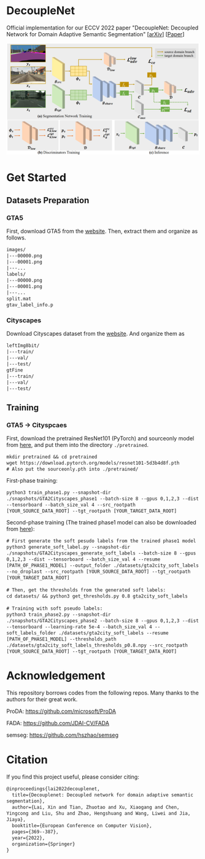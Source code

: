 # DecoupleNet
Official implementation for our ECCV 2022 paper "DecoupleNet: Decoupled Network for Domain Adaptive Semantic Segmentation" [[arXiv](https://arxiv.org/pdf/2207.09988.pdf)] [[Paper](https://www.ecva.net/papers/eccv_2022/papers_ECCV/papers/136930362.pdf)]

<div align="center">
  <img src="figs/fig.png"/>
</div>

# Get Started

## Datasets Preparation

### GTA5
First, download GTA5 from the [website](https://download.visinf.tu-darmstadt.de/data/from_games/). Then, extract them and organize as follows.
```
images/
|---00000.png
|---00001.png
|---...
labels/
|---00000.png
|---00001.png
|---...
split.mat
gtav_label_info.p
```

### Cityscapes

Download Cityscapes dataset from the [website](https://www.cityscapes-dataset.com/). And organize them as 
```
leftImg8bit/
|---train/
|---val/
|---test/
gtFine
|---train/
|---val/
|---test/
```

## Training

### GTA5 -> Cityspcaes
First, download the pretrained ResNet101 (PyTorch) and sourceonly model from [here](https://mycuhk-my.sharepoint.com/:u:/g/personal/1155154502_link_cuhk_edu_hk/EVowKrywcUVJhK0tbO_ebxQBv83FCISbGW_2fTeCWiFvGA), and put them into the directory `./pretrained`.
```
mkdir pretrained && cd pretrained
wget https://download.pytorch.org/models/resnet101-5d3b4d8f.pth
# Also put the sourceonly.pth into ./pretrained/
```

First-phase training:
```
python3 train_phase1.py --snapshot-dir ./snapshots/GTA2Cityscapes_phase1 --batch-size 8 --gpus 0,1,2,3 --dist --tensorboard --batch_size_val 4 --src_rootpath [YOUR_SOURCE_DATA_ROOT] --tgt_rootpath [YOUR_TARGET_DATA_ROOT]
```

Second-phase training (The trained phase1 model can also be downloaded from [here](https://mycuhk-my.sharepoint.com/:f:/g/personal/1155154502_link_cuhk_edu_hk/EmhCkQ_lJ1FLr9Dj2QopYHkB4gyXPOC2BUzjmw4jGq6FSQ?e=m8XPfC)):
```
# First generate the soft pesudo labels from the trained phase1 model
python3 generate_soft_label.py --snapshot-dir ./snapshots/GTA2Cityscapes_generate_soft_labels --batch-size 8 --gpus 0,1,2,3 --dist --tensorboard --batch_size_val 4 --resume [PATH_OF_PHASE1_MODEL] --output_folder ./datasets/gta2city_soft_labels --no_droplast --src_rootpath [YOUR_SOURCE_DATA_ROOT] --tgt_rootpath [YOUR_TARGET_DATA_ROOT]

# Then, get the thresholds from the generated soft labels: 
cd datasets/ && python3 get_thresholds.py 0.8 gta2city_soft_labels

# Training with soft pseudo labels:
python3 train_phase2.py --snapshot-dir ./snapshots/GTA2Cityscapes_phase2 --batch-size 8 --gpus 0,1,2,3 --dist --tensorboard --learning-rate 5e-4 --batch_size_val 4 --soft_labels_folder ./datasets/gta2city_soft_labels --resume [PATH_OF_PHASE1_MODEL] --thresholds_path ./datasets/gta2city_soft_labels_thresholds_p0.8.npy --src_rootpath [YOUR_SOURCE_DATA_ROOT] --tgt_rootpath [YOUR_TARGET_DATA_ROOT]
```

# Acknowledgement
This repository borrows codes from the following repos. Many thanks to the authors for their great work.

ProDA: https://github.com/microsoft/ProDA

FADA: https://github.com/JDAI-CV/FADA

semseg: https://github.com/hszhao/semseg

# Citation
If you find this project useful, please consider citing:

```
@inproceedings{lai2022decouplenet,
  title={Decouplenet: Decoupled network for domain adaptive semantic segmentation},
  author={Lai, Xin and Tian, Zhuotao and Xu, Xiaogang and Chen, Yingcong and Liu, Shu and Zhao, Hengshuang and Wang, Liwei and Jia, Jiaya},
  booktitle={European Conference on Computer Vision},
  pages={369--387},
  year={2022},
  organization={Springer}
}
```